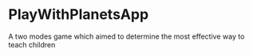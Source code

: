 # PlayWithPlanetsApp
A two modes game which aimed to determine the most effective way to teach children
